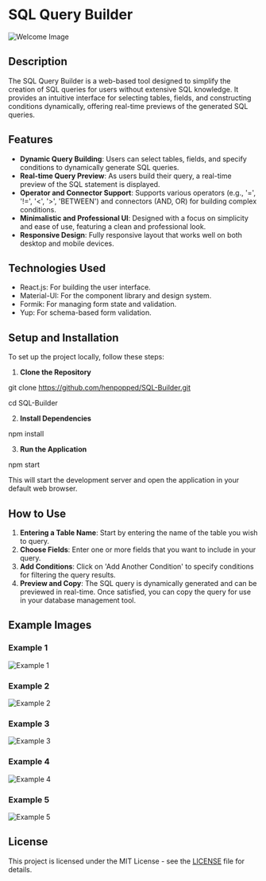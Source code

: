 # SQL Query Builder

![Welcome Image](https://i.imgur.com/sZqhjxC.png)

## Description

The SQL Query Builder is a web-based tool designed to simplify the creation of SQL queries for users without extensive SQL knowledge. It provides an intuitive interface for selecting tables, fields, and constructing conditions dynamically, offering real-time previews of the generated SQL queries.

## Features

- **Dynamic Query Building**: Users can select tables, fields, and specify conditions to dynamically generate SQL queries.
- **Real-time Query Preview**: As users build their query, a real-time preview of the SQL statement is displayed.
- **Operator and Connector Support**: Supports various operators (e.g., '=', '!=', '<', '>', 'BETWEEN') and connectors (AND, OR) for building complex conditions.
- **Minimalistic and Professional UI**: Designed with a focus on simplicity and ease of use, featuring a clean and professional look.
- **Responsive Design**: Fully responsive layout that works well on both desktop and mobile devices.

## Technologies Used

- React.js: For building the user interface.
- Material-UI: For the component library and design system.
- Formik: For managing form state and validation.
- Yup: For schema-based form validation.

## Setup and Installation

To set up the project locally, follow these steps:

1. **Clone the Repository**

git clone https://github.com/henpopped/SQL-Builder.git

cd SQL-Builder

2. **Install Dependencies**

npm install

3. **Run the Application**

npm start 

This will start the development server and open the application in your default web browser.

## How to Use

1. **Entering a Table Name**: Start by entering the name of the table you wish to query.
2. **Choose Fields**: Enter one or more fields that you want to include in your query.
3. **Add Conditions**: Click on 'Add Another Condition' to specify conditions for filtering the query results.
4. **Preview and Copy**: The SQL query is dynamically generated and can be previewed in real-time. Once satisfied, you can copy the query for use in your database management tool.

## Example Images

### Example 1
![Example 1](https://i.imgur.com/yuFG9Rc.png)

### Example 2
![Example 2](https://i.imgur.com/vtfyATR.png)

### Example 3
![Example 3](https://i.imgur.com/mkgCVs9.png)

### Example 4
![Example 4](https://i.imgur.com/Bkdu50q.png)

### Example 5
![Example 5](https://i.imgur.com/DDtyw7j.png)

## License

This project is licensed under the MIT License - see the [LICENSE](https://github.com/henpopped/SQL-Builder/blob/main/LICENSE.txt) file for details.

